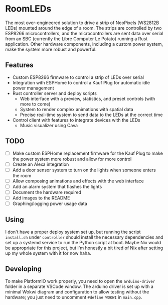 # RoomLEDs

The most over-engineered solution to drive a strip of NeoPixels (WS2812B LEDs) mounted around the edge of a room. The strips are controlled by two ESP8266 microcontrollers, and the microcontrollers are sent data over serial from an SBC (currently the Libre Computer Le Potato) running a Rust application. Other hardware components, including a custom power system, make the system more robust and powerful.  

## Features
- Custom ESP8266 firmware to control a strip of LEDs over serial
- Integration with ESPHome to control a Kauf Plug for automatic idle power management
- Rust controller server and deploy scripts
  - Web interface with a preview, statistics, and preset controls (with more to come)
  - System to render complex animations with spatial data
  - Precise real-time system to send data to the LEDs at the correct time
- Control client with features to integrate devices with the LEDs
  - Music visualizer using Cava

## TODO
- [ ] Make custom ESPHome replacement firmware for the Kauf Plug to make the power system more robust and allow for more control
- [ ] Create an Alexa integration
- [ ] Add a door sensor system to turn on the lights when someone enters the room
- [ ] Allow composing animations and effects with the web interface
- [ ] Add an alarm system that flashes the lights
- [ ] Document the hardware required
- [ ] Add images to the README
- [ ] Graphing/logging power usage data

## Using
I don't have a proper deploy system set up, but running the script `install.sh` under `controller` should install the necessary dependencies and set up a systemd service to run the Python script at boot. Maybe Nix would be appropriate for this project, but I'm honestly a bit tired of Nix after setting up my whole system with it for now haha.

## Developing
To make PlatformIO work properly, you need to open the `arduino-driver` folder in a separate VSCode window. The arduino driver is set up with a minimal Wokwi diagram and configuration to allow testing without the hardware; you just need to uncomment `#define WOKWI` in `main.cpp`.
